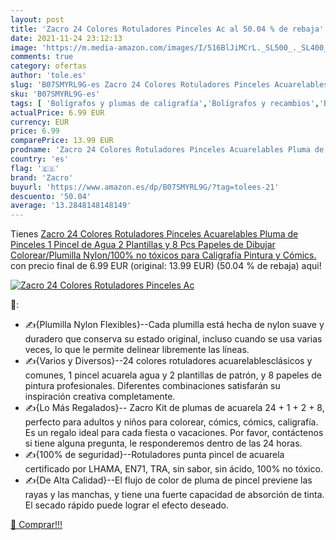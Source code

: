 ```yaml
---
layout: post
title: 'Zacro 24 Colores Rotuladores Pinceles Ac al 50.04 % de rebaja'
date: 2021-11-24 23:12:13
image: 'https://m.media-amazon.com/images/I/516BlJiMCrL._SL500_._SL400_.jpg'
comments: true
category: ofertas
author: 'tole.es'
slug: 'B07SMYRL9G-es Zacro 24 Colores Rotuladores Pinceles Acuarelables Pluma...'
sku: 'B07SMYRL9G-es'
tags: [ 'Bolígrafos y plumas de caligrafía','Bolígrafos y recambios','Bolígrafos, lápices y útiles de escritura','Oficina y papelería','rotuladores','zacro', ]
actualPrice: 6.99 EUR
currency: EUR
price: 6.99
comparePrice: 13.99 EUR
prodname: 'Zacro 24 Colores Rotuladores Pinceles Acuarelables Pluma de Pinceles 1 Pincel de Agua 2 Plantillas y 8 Pcs Papeles de Dibujar Colorear/Plumilla Nylon/100% no tóxicos para Caligrafía Pintura y Cómics.'
country: 'es'
flag: '🇪🇸'
brand: 'Zacro'
buyurl: 'https://www.amazon.es/dp/B07SMYRL9G/?tag=tolees-21'
descuento: '50.04'
average: '13.2848148148149'
---
```


Tienes [Zacro 24 Colores Rotuladores Pinceles Acuarelables Pluma de Pinceles 1 Pincel de Agua 2 Plantillas y 8 Pcs Papeles de Dibujar Colorear/Plumilla Nylon/100% no tóxicos para Caligrafía Pintura y Cómics.](https://www.amazon.es/dp/B07SMYRL9G/?tag=tolees-21) con precio final de  6.99 EUR (original: 13.99 EUR) (50.04 %  de rebaja) aqui!

[![Zacro 24 Colores Rotuladores Pinceles Ac](https://m.media-amazon.com/images/I/516BlJiMCrL._SL500_._SL400_.jpg)](https://www.amazon.es/dp/B07SMYRL9G/?tag=tolees-21)

🔎:

- ✍{Plumilla Nylon Flexibles}--Cada plumilla está hecha de nylon suave y duradero que conserva su estado original, incluso cuando se usa varias veces, lo que le permite delinear libremente las líneas.
- ✍{Varios y Diversos}--24 colores rotuladores acuarelablesclásicos y comunes, 1 pincel acuarela agua y 2 plantillas de patrón, y 8 papeles de pintura profesionales. Diferentes combinaciones satisfarán su inspiración creativa completamente.
- ✍{Lo Más Regalados}-- Zacro Kit de plumas de acuarela 24 + 1 + 2 + 8, perfecto para adultos y niños para colorear, cómics, cómics, caligrafía. Es un regalo ideal para cada fiesta o vacaciones. Por favor, contáctenos si tiene alguna pregunta, le responderemos dentro de las 24 horas.
- ✍{100% de seguridad}--Rotuladores punta pincel de acuarela certificado por LHAMA, EN71, TRA, sin sabor, sin ácido, 100% no tóxico.
- ✍{De Alta Calidad}--El flujo de color de pluma de pincel previene las rayas y las manchas, y tiene una fuerte capacidad de absorción de tinta. El secado rápido puede lograr el efecto deseado.

[🛒 Comprar!!!](https://www.amazon.es/dp/B07SMYRL9G/?tag=tolees-21)
